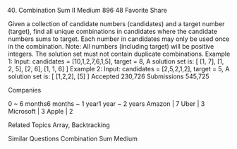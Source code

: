40. Combination Sum II
Medium 896 48 Favorite Share

Given a collection of candidate numbers (candidates) and a target number (target), find all unique combinations in candidates where the candidate numbers sums to target.
Each number in candidates may only be used once in the combination.
Note:
All numbers (including target) will be positive integers.
The solution set must not contain duplicate combinations.
Example 1:
Input: candidates = [10,1,2,7,6,1,5], target = 8,
A solution set is:
[
  [1, 7],
  [1, 2, 5],
  [2, 6],
  [1, 1, 6]
]
Example 2:
Input: candidates = [2,5,2,1,2], target = 5,
A solution set is:
[
  [1,2,2],
  [5]
]
Accepted 230,726
Submissions 545,725

Companies

0 ~ 6 months6 months ~ 1 year1 year ~ 2 years
Amazon | 7 Uber | 3 Microsoft | 3 Apple | 2

Related Topics
Array, Backtracking

Similar Questions
Combination Sum Medium
